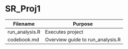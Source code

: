 # SR_Proj1
Filename      |  Purpose
--------------|-------------
run_analysis.R| Executes project
codebook.md   | Overview guide to run_analysis.R
